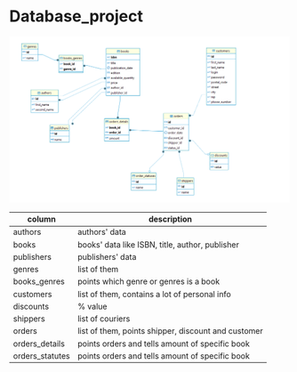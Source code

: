 # Database_project

![diagram](Diagram.png?raw=true)


|column|description|
|----------|----------|
|authors|authors' data|
|books|books' data like ISBN, title, author, publisher|
|publishers|publishers' data|
|genres|list of them|
|books_genres|points which genre or genres is a book|
|customers|list of them, contains a lot of personal info|
|discounts|% value|
|shippers|list of couriers|
|orders|list of them, points shipper, discount and customer|
|orders_details|points orders and tells amount of specific book|
|orders_statutes|points orders and tells amount of specific book|

